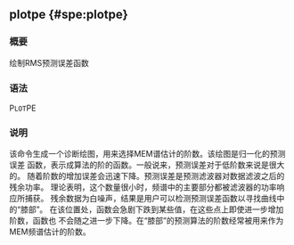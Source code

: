 ## plotpe {#spe:plotpe}

### 概要

绘制RMS预测误差函数

### 语法

P`LOT`PE

### 说明

该命令生成一个诊断绘图，用来选择MEM谱估计的阶数。该绘图是归一化的预测误差
函数，表示成算法的阶的函数。一般说来，预测误差对于低阶数来说是很大的。
随着阶数的增加误差会迅速下降。预测误差是预测滤波器对数据滤波之后的残余功率。
理论表明，这个数量很小时，频谱中的主要部分都被滤波器的功率响应所捕获。
残余数据为白噪声，结果是用户可以检测预测误差函数以寻找曲线中的“膝部”。
在该位置处，函数会急剧下跌到某些值，在这些点上即使进一步增加阶数，函数也
不会随之进一步下降。在“膝部”的预测算法的阶数经常被用来作为MEM频谱估计的阶数。
